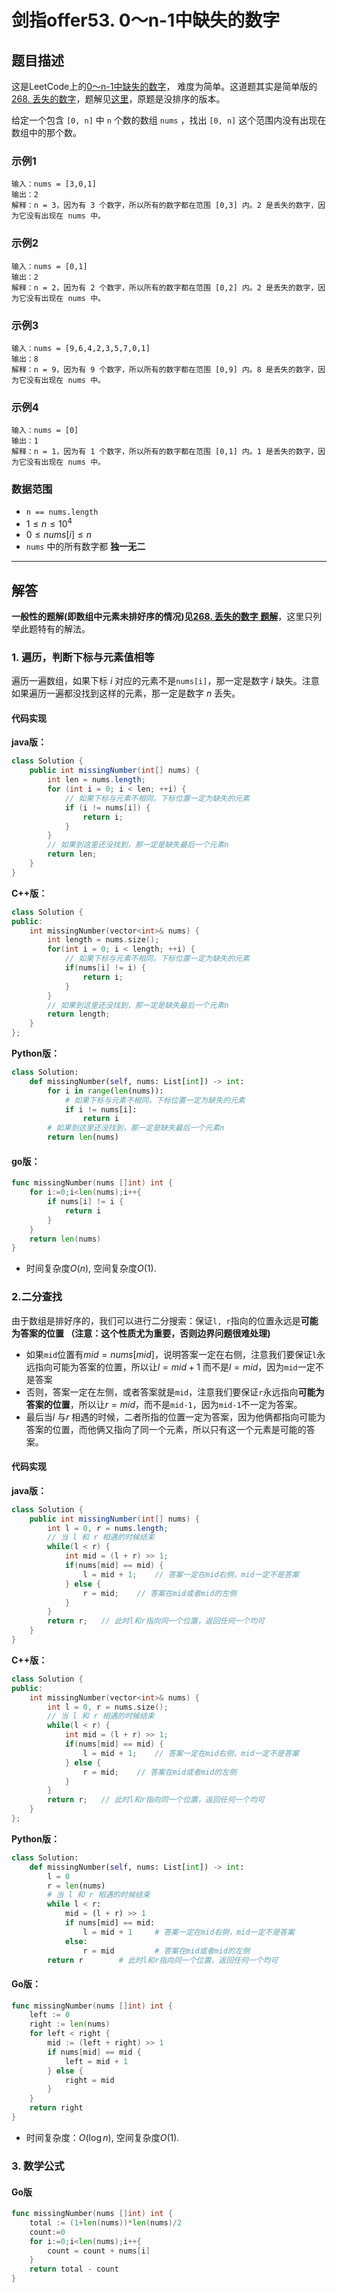 # 剑指offer53. 0～n-1中缺失的数字

## 题目描述

这是LeetCode上的[0～n-1中缺失的数字](https://leetcode-cn.com/problems/que-shi-de-shu-zi-lcof/)， 难度为简单。这道题其实是简单版的[268. 丢失的数字](https://leetcode-cn.com/problems/missing-number/)，题解见[这里](./268.md)，原题是没排序的版本。



给定一个包含 `[0, n]` 中 `n` 个数的数组 `nums` ，找出 `[0, n]` 这个范围内没有出现在数组中的那个数。

### 示例1

```
输入：nums = [3,0,1]
输出：2
解释：n = 3，因为有 3 个数字，所以所有的数字都在范围 [0,3] 内。2 是丢失的数字，因为它没有出现在 nums 中。
```

### 示例2

```
输入：nums = [0,1]
输出：2
解释：n = 2，因为有 2 个数字，所以所有的数字都在范围 [0,2] 内。2 是丢失的数字，因为它没有出现在 nums 中。
```

### 示例3

```
输入：nums = [9,6,4,2,3,5,7,0,1]
输出：8
解释：n = 9，因为有 9 个数字，所以所有的数字都在范围 [0,9] 内。8 是丢失的数字，因为它没有出现在 nums 中。
```

### 示例4

```
输入：nums = [0]
输出：1
解释：n = 1，因为有 1 个数字，所以所有的数字都在范围 [0,1] 内。1 是丢失的数字，因为它没有出现在 nums 中。
```



### 数据范围

- `n == nums.length`
- $1\le n\le 10^4$
- $0\le nums[i]\le n$
- `nums` 中的所有数字都 **独一无二**

***



## 解答

**一般性的题解(即数组中元素未排好序的情况)见[268. 丢失的数字 题解](./268.md)**，这里只列举此题特有的解法。

### 1. 遍历，判断下标与元素值相等

遍历一遍数组，如果下标 $i$ 对应的元素不是`nums[i]`，那一定是数字 $i$ 缺失。注意如果遍历一遍都没找到这样的元素，那一定是数字 $n$ 丢失。

#### 代码实现

**java版：**

```Java
class Solution {
    public int missingNumber(int[] nums) {
        int len = nums.length;
        for (int i = 0; i < len; ++i) {
            // 如果下标与元素不相同，下标位置一定为缺失的元素
            if (i != nums[i]) {
                return i;
            }
        }
        // 如果到这里还没找到，那一定是缺失最后一个元素n
        return len;
    }
}
```

**C++版：**

```cpp
class Solution {
public:
    int missingNumber(vector<int>& nums) {
        int length = nums.size();
        for(int i = 0; i < length; ++i) {
            // 如果下标与元素不相同，下标位置一定为缺失的元素
            if(nums[i] != i) {
                return i;
            }
        }
        // 如果到这里还没找到，那一定是缺失最后一个元素n
        return length;
    }
};
```

**Python版：**

```python
class Solution:
    def missingNumber(self, nums: List[int]) -> int:
        for i in range(len(nums)):
            # 如果下标与元素不相同，下标位置一定为缺失的元素
            if i != nums[i]:
                return i
        # 如果到这里还没找到，那一定是缺失最后一个元素n
        return len(nums)
```

#### go版：

``` go
func missingNumber(nums []int) int {
    for i:=0;i<len(nums);i++{
        if nums[i] != i {
            return i
        }
    }
    return len(nums)
}
```

* 时间复杂度$O(n)$, 空间复杂度$O(1)$.





### 2.二分查找

由于数组是排好序的，我们可以进行二分搜索：保证`l, r`指向的位置永远是**可能为答案的位置 （注意：这个性质尤为重要，否则边界问题很难处理)**

- 如果`mid`位置有$mid = nums[mid]$，说明答案一定在右侧，注意我们要保证`l`永远指向可能为答案的位置，所以让$l=mid + 1$ 而不是$l=mid$，因为`mid`一定不是答案
- 否则，答案一定在左侧，或者答案就是`mid`，注意我们要保证`r`永远指向**可能为答案的位置**，所以让$r=mid$，而不是`mid-1`，因为`mid-1`不一定为答案。
- 最后当$l$ 与$r$ 相遇的时候，二者所指的位置一定为答案，因为他俩都指向可能为答案的位置，而他俩又指向了同一个元素，所以只有这一个元素是可能的答案。



#### 代码实现

**java版：**

```java
class Solution {
    public int missingNumber(int[] nums) {
        int l = 0, r = nums.length;
        // 当 l 和 r 相遇的时候结束
        while(l < r) {
            int mid = (l + r) >> 1;
            if(nums[mid] == mid) {
                l = mid + 1;	// 答案一定在mid右侧，mid一定不是答案
            } else {
                r = mid;	// 答案在mid或者mid的左侧
            }
        }
        return r;	// 此时l和r指向同一个位置，返回任何一个均可
    }
}
```

**C++版：**

```cpp
class Solution {
public:
    int missingNumber(vector<int>& nums) {
        int l = 0, r = nums.size();
        // 当 l 和 r 相遇的时候结束
        while(l < r) {
            int mid = (l + r) >> 1;
            if(nums[mid] == mid) {
                l = mid + 1;	// 答案一定在mid右侧，mid一定不是答案
            } else {
                r = mid;	// 答案在mid或者mid的左侧
            }
        }
        return r;	// 此时l和r指向同一个位置，返回任何一个均可
    }
};
```

**Python版：**

```python
class Solution:
    def missingNumber(self, nums: List[int]) -> int:
        l = 0
        r = len(nums)
        # 当 l 和 r 相遇的时候结束
        while l < r: 
            mid = (l + r) >> 1
            if nums[mid] == mid: 
                l = mid + 1		# 答案一定在mid右侧，mid一定不是答案
            else:
                r = mid			# 答案在mid或者mid的左侧
        return r		# 此时l和r指向同一个位置，返回任何一个均可
```

#### Go版：

```go
func missingNumber(nums []int) int {
    left := 0
    right := len(nums)
    for left < right {
        mid := (left + right) >> 1
        if nums[mid] == mid {
            left = mid + 1
        } else {
            right = mid
        }
    }
    return right
}
```

* 时间复杂度：$O(\log n)$​, 空间复杂度$O(1)$.

### 3. 数学公式

#### Go版

``` go
func missingNumber(nums []int) int {
    total := (1+len(nums))*len(nums)/2
    count:=0
    for i:=0;i<len(nums);i++{
        count = count + nums[i]
    }
    return total - count
}
```



